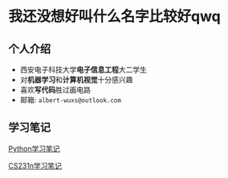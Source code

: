 # 我还没想好叫什么名字比较好qwq

## 个人介绍

- 西安电子科技大学**电子信息工程**大二学生
- 对**机器学习**和**计算机视觉**十分感兴趣
- 喜欢**写代码**胜过画电路
- 邮箱: `albert-wuxs@outlook.com`

## 学习笔记

[Python学习笔记](/python_learning/index)

[CS231n学习笔记](/cs231n/index)
